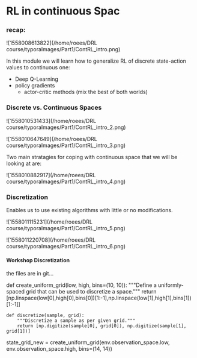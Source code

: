 # 	RL in continuous Spac

### recap:



![1558008613822](/home/roees/DRL course/typoraImages/Part1/ContRL_intro.png)



In this module we will learn how to generalize RL of discrete state-action values to continuous one:

* Deep Q-Learning
* policy gradients
  * actor-critic methods (mix the best of both worlds)

### Discrete vs. Continuous Spaces







![1558010531433](/home/roees/DRL course/typoraImages/Part1/ContRL_intro_2.png)

![1558010647649](/home/roees/DRL course/typoraImages/Part1/ContRL_intro_3.png)



Two main stratagies for coping with continuous space that we will be looking at are:

![1558010882917](/home/roees/DRL course/typoraImages/Part1/ContRL_intro_4.png)





### Discretization

Enables us to use existing algorithms with little or no modifications.

![1558011115231](/home/roees/DRL course/typoraImages/Part1/ContRL_intro_5.png)



![1558011220708](/home/roees/DRL course/typoraImages/Part1/ContRL_intro_6.png)



#### Workshop Discretization

the files are in git...

def create_uniform_grid(low, high, bins=(10, 10)):
    """Define a uniformly-spaced grid that can be used to discretize a space."""
    return [np.linspace(low[0],high[0],bins[0])[1:-1],np.linspace(low[1],high[1],bins[1])[1:-1]]

```
def discretize(sample, grid):
    """Discretize a sample as per given grid."""
    return [np.digitize(sample[0], grid[0]), np.digitize(sample[1], grid[1])]
```

state_grid_new = create_uniform_grid(env.observation_space.low, env.observation_space.high, bins=(14, 14))

```


```

